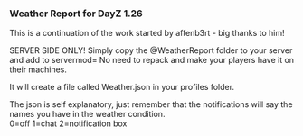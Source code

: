 ### Weather Report for DayZ 1.26
This is a continuation of the work started by affenb3rt - big thanks to him!

SERVER SIDE ONLY!
Simply copy the @WeatherReport folder to your server and add to servermod= 
No need to repack and make your players have it on their machines.

It will create a file called Weather.json in your profiles folder. 

The json is self explanatory, just remember that the notifications will say the names you have in the weather condition.  
0=off 1=chat 2=notification box
